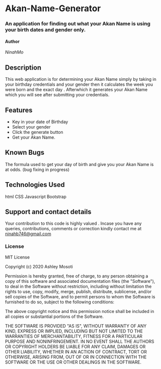 # Akan-Name-Generator
### An application for finding out what your Akan Name is using your birth dates and gender only.
#### Author
*NinahMo*
## Description
This web application is for determining your Akan Name simply by taking in your birthday credentials and your gender then it calculates the week you were born and the exact day . Afterwhich it generates your Akan Name which you will see after submitting your credentials.
## Features
* Key in your date of Birthday
* Select your gender
* Click the generate button
* Get your Akan Name.
## Known Bugs
The formula used to get your day of birth and give you your Akan Name is at odds. (bug fixing in progress)
## Technologies Used
html
CSS 
Javascript
Bootstrap
## Support and contact details
Your contribution to this code is highly valued . Incase you have any queries, contributions, comments or correction kindly contact me at ninahb746@gmail.com
### License
MIT License

Copyright (c) 2020 Ashley Mosoti

Permission is hereby granted, free of charge, to any person obtaining a copy
of this software and associated documentation files (the "Software"), to deal
in the Software without restriction, including without limitation the rights
to use, copy, modify, merge, publish, distribute, sublicense, and/or sell
copies of the Software, and to permit persons to whom the Software is
furnished to do so, subject to the following conditions:

The above copyright notice and this permission notice shall be included in all
copies or substantial portions of the Software.

THE SOFTWARE IS PROVIDED "AS IS", WITHOUT WARRANTY OF ANY KIND, EXPRESS OR
IMPLIED, INCLUDING BUT NOT LIMITED TO THE WARRANTIES OF MERCHANTABILITY,
FITNESS FOR A PARTICULAR PURPOSE AND NONINFRINGEMENT. IN NO EVENT SHALL THE
AUTHORS OR COPYRIGHT HOLDERS BE LIABLE FOR ANY CLAIM, DAMAGES OR OTHER
LIABILITY, WHETHER IN AN ACTION OF CONTRACT, TORT OR OTHERWISE, ARISING FROM,
OUT OF OR IN CONNECTION WITH THE SOFTWARE OR THE USE OR OTHER DEALINGS IN THE
SOFTWARE.
